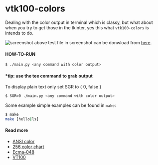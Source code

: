 # vtk100-colors

Dealing with the color output in terminal which is classy, but what about when you try to get those in the tkinter, yes this what `vtk100-colors` is intends to do.

![screenshot][screenshot]
above test file in screenshot can be donwload from [here][extreme].

#### HOW-TO-RUN

```bash
$ ./main.py <any command with color output>
```

#### *tip: use the tee command to grab output

To display plain text only set SGR to { 0, false }

```bash
$ SGR=0 ./main.py <any command with color output>
```

Some example simple examples can be found in `make`:

```bash
$ make
make [hello|ls]
```

#### Read more

 - [ANSI color][ansi]
 - [256 color chart][chart]
 - [Ecma-048][ecma]
 - [VT100][vt100]

[vt100]: http://en.wikipedia.org/wiki/VT100
[ecma]: http://www.ecma-international.org/publications/files/ECMA-ST/Ecma-048.pdf
[screenshot]: https://raw.github.com/bekar/vtk100-colors/dump/images/screenshot.png
[extreme]: https://raw.github.com/bekar/vtk100-colors/dump/samples/colorextreme
[chart]: http://www.calmar.ws/vim/256-xterm-24bit-rgb-color-chart.html
[ansi]: https://en.wikipedia.org/wiki/ANSI_escape_code#Colors
